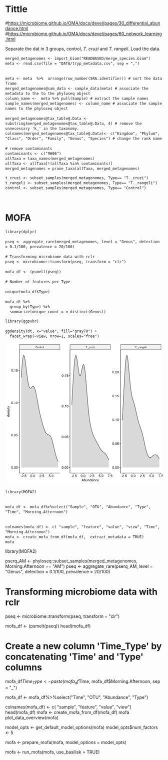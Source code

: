 # Tittle



#https://microbiome.github.io/OMA/docs/devel/pages/30_differential_abundance.html
#https://microbiome.github.io/OMA/docs/devel/pages/60_network_learning.html

Separate the dat in 3 groups, control, *T. cruzi* and *T. rangeli*.
Load the data. 
```{r}
merged_metagenomes <- import_biom("READBASED/merge_species.biom") 
meta <- read.csv(file = "DATA/tryp_metadata.csv", sep = ",")


meta <- meta  %>%  arrange(row_number(SRA.identifier)) # sort the data frame
merged_metagenomes@sam_data <- sample_data(meta) # associate the metadata to the to the phyloseq object
column_name <-  meta %>% pull(Sample) # extract the sample names
sample_names(merged_metagenomes) <- column_name # associate the sample names to the phyloseq object

merged_metagenomes@tax_table@.Data <- substring(merged_metagenomes@tax_table@.Data, 4) # remove the unnecessary 'k_' in the taxonomy.
colnames(merged_metagenomes@tax_table@.Data)<- c("Kingdom", "Phylum", "Class", "Order", "Family", "Genus", "Species") # change the rank name 

# remove contaminants
contaminants <- c("9606") 
allTaxa = taxa_names(merged_metagenomes)
allTaxa <- allTaxa[!(allTaxa %in% contaminants)]
merged_metagenomes = prune_taxa(allTaxa, merged_metagenomes)
```


```{r}
t_cruzi <- subset_samples(merged_metagenomes, Type== "T._cruzi")
t_rangeli <- subset_samples(merged_metagenomes, Type== "T._rangeli")
control <- subset_samples(merged_metagenomes, Type== "Control")



```



# MOFA


```{r}
library(dplyr)

pseq <- aggregate_rare(merged_metagenomes, level = "Genus", detection = 0.1/100, prevalence = 20/100)

# Transforming microbiome data with rclr
pseq <- microbiome::transform(pseq, transform = "clr")

mofa_df <- (psmelt(pseq))

# Number of features per Type

unique(mofa_df$Type)

mofa_df %>%
  group_by(Type) %>%
  summarize(unique_count = n_distinct(Genus))

```


```{r}
library(ggpubr)

ggdensity(dt, x="value", fill="gray70") +
  facet_wrap(~view, nrow=1, scales="free")
```

![prevalence](Day_3/img/density.png)


```{r}
library(MOFA2)


mofa_df <- mofa_df%>%select("Sample", "OTU", "Abundance", "Type", "Time", "Morning.Afternoon")


colnames(mofa_df) <- c( "sample", "feature", "value", "view", "Time", "Morning.Afternoon")
mofa <- create_mofa_from_df(mofa_df,  extract_metadata = TRUE)
mofa
```


library(MOFA2)

pserq_AM <- phyloseq::subset_samples(merged_metagenomes, Morning.Afternoon == "AM")
pseq <- aggregate_rare(pserq_AM, level = "Genus", detection = 0.1/100, prevalence = 20/100)

# Transforming microbiome data with rclr
pseq <- microbiome::transform(pseq, transform = "clr")

mofa_df <- (psmelt(pseq))
head(mofa_df)
# Create a new column 'Time_Type' by concatenating 'Time' and 'Type' columns
mofa_df$Time_Type <- paste(mofa_df$Time, mofa_df$Morning.Afternoon, sep = "_")

mofa_df <- mofa_df%>%select("Time", "OTU", "Abundance", "Type")



colnames(mofa_df) <- c( "sample", "feature", "value", "view")
head(mofa_df)
mofa <- create_mofa_from_df(mofa_df)
mofa
plot_data_overview(mofa)


model_opts <- get_default_model_options(mofa)
model_opts$num_factors <- 5

mofa <- prepare_mofa(mofa, model_options = model_opts)

mofa <- run_mofa(mofa, use_basilisk = TRUE)